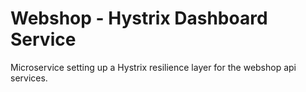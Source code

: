 # Webshop - Hystrix Dashboard Service

Microservice setting up a Hystrix resilience layer for the webshop api services.
